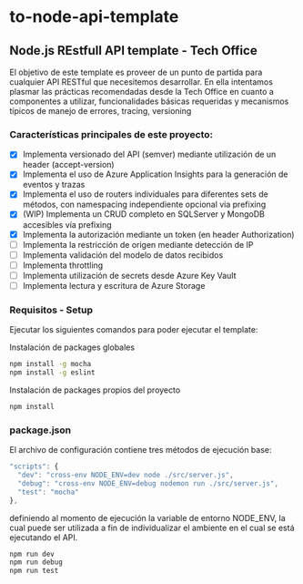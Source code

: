 # to-node-api-template
## Node.js REstfull API template - Tech Office

El objetivo de este template es proveer de un punto de partida para cualquier API RESTful que necesitemos desarrollar. En ella intentamos plasmar las prácticas recomendadas desde la Tech Office en cuanto a componentes a utilizar, funcionalidades básicas requeridas y mecanismos típicos de manejo de errores, tracing, versioning

### Características principales de este proyecto:
- [x] Implementa versionado del API (semver) mediante utilización de un header (accept-version)
- [x] Implementa el uso de Azure Application Insights para la generación de eventos y trazas
- [x] Implementa el uso de routers individuales para diferentes sets de métodos, con namespacing independiente opcional via prefixing
- [x] \(WIP\) Implementa un CRUD completo en SQLServer y MongoDB accesibles vía prefixing
- [x] Implementa la autorización mediante un token (en header Authorization)
- [ ] Implementa la restricción de origen mediante detección de IP
- [ ] Implementa validación del modelo de datos recibidos
- [ ] Implementa throttling
- [ ] Implementa utilización de secrets desde Azure Key Vault
- [ ] Implementa lectura y escritura de Azure Storage

### Requisitos - Setup
Ejecutar los siguientes comandos para poder ejecutar el template:

Instalación de packages globales
```bash
npm install -g mocha
npm install -g eslint
```

Instalación de packages propios del proyecto
```bash
npm install
```
### package.json
El archivo de configuración contiene tres métodos de ejecución base:

```javascript
"scripts": {
  "dev": "cross-env NODE_ENV=dev node ./src/server.js",
  "debug": "cross-env NODE_ENV=debug nodemon run ./src/server.js",
  "test": "mocha"
},
```
definiendo al momento de ejecución la variable de entorno NODE_ENV, la cual puede ser utilizada a fin de individualizar el ambiente en el cual se está ejecutando el API.

```bash
npm run dev
npm run debug
npm run test
```

